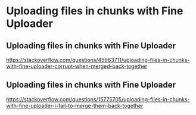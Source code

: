 # Uploading files in chunks with Fine Uploader

## Uploading files in chunks with Fine Uploader
https://stackoverflow.com/questions/45963711/uploading-files-in-chunks-with-fine-uploader-corrupt-when-merged-back-together

## Uploading files in chunks with Fine Uploader
https://stackoverflow.com/questions/15775705/uploading-files-in-chunks-with-fine-uploader-i-fail-to-merge-them-back-together
